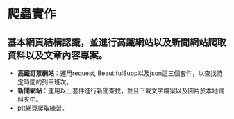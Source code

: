 爬蟲實作
===
基本網頁結構認識，並進行高鐵網站以及新聞網站爬取資料以及文章內容專案。
---
- **高鐵訂票網站**：運用request, BeautifulSuop以及json這三個套件，以查找特定時間的列車班次。
- **新聞網站**：運用以上套件進行新聞查找，並且下載文字檔案以及圖片於本地資料夾中。
- ptt網頁爬取練習。
